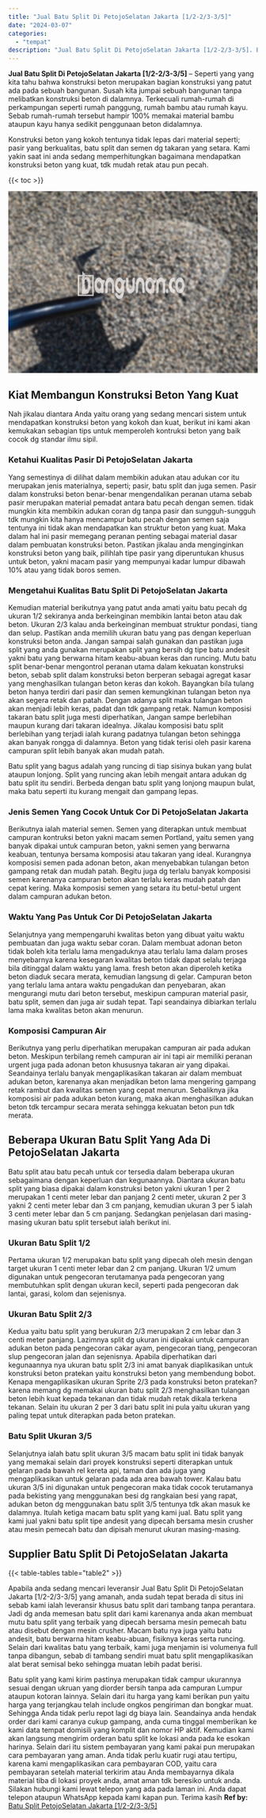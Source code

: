```yaml
---
title: "Jual Batu Split Di PetojoSelatan Jakarta [1/2-2/3-3/5]"
date: "2024-03-07"
categories: 
  - "tempat"
description: "Jual Batu Split Di PetojoSelatan Jakarta [1/2-2/3-3/5]. Batu split yang kami kirim pastinya merupakan tidak campur ukurannya sesuai dengan ukruan yang diorde..."
---
```


**Jual Batu Split Di PetojoSelatan Jakarta \[1/2-2/3-3/5\]** – Seperti yang yang kita tahu bahwa konstruksi beton merupakan bagian konstruksi yang patut ada pada sebuah bangunan. Susah kita jumpai sebuah bangunan tanpa melibatkan konstruksi beton di dalamnya. Terkecuali rumah-rumah di perkampungan seperti rumah panggung, rumah bambu atau rumah kayu. Sebab rumah-rumah tersebut hampir 100% memakai material bambu ataupun kayu hanya sedikit penggunaan beton didalamnya.

Konstruksi beton yang kokoh tentunya tidak lepas dari material seperti; pasir yang berkualitas, batu split dan semen dg takaran yang setara. Kami yakin saat ini anda sedang memperhitungkan bagaimana mendapatkan konstruksi beton yang kuat, tdk mudah retak atau pun pecah.

{{< toc >}}

![Jual Batu Split Di PetojoSelatan Jakarta [1/2-2/3-3/5]](/images/jual-batu-split-31.png)

## Kiat Membangun Konstruksi Beton Yang Kuat

Nah jikalau diantara Anda yaitu orang yang sedang mencari sistem untuk mendapatkan konstruksi beton yang kokoh dan kuat, berikut ini kami akan kemukakan sebagian tips untuk memperoleh kontruksi beton yang baik cocok dg standar ilmu sipil.

### Ketahui Kualitas Pasir Di PetojoSelatan Jakarta

Yang semestinya di dilihat dalam membikin adukan atau adukan cor itu merupakan jenis materialnya, seperti; pasir, batu split dan juga semen. Pasir dalam konstruksi beton benar-benar mengendalikan peranan utama sebab pasir merupakan material pemadat antara batu pecah dengan semen. tidak mungkin kita membikin adukan coran dg tanpa pasir dan sungguh-sungguh tdk mungkin kita hanya mencampur batu pecah dengan semen saja tentunya ini tidak akan mendapatkan kan struktur beton yang kuat. Maka dalam hal ini pasir memegang peranan penting sebagai material dasar dalam pembuatan konstruksi beton. Pastikan jikalau anda menginginkan konstruksi beton yang baik, pilihlah tipe pasir yang diperuntukan khusus untuk beton, yakni macam pasir yang mempunyai kadar lumpur dibawah 10% atau yang tidak boros semen.

### Mengetahui Kualitas Batu Split Di PetojoSelatan Jakarta

Kemudian material berikutnya yang patut anda amati yaitu batu pecah dg ukuran 1/2 sekiranya anda berkeinginan membikin lantai beton atau dak beton. Ukuran 2/3 kalau anda berkeinginan membuat struktur pondasi, tiang dan selup. Pastikan anda memilih ukuran batu yang pas dengan keperluan konstruksi beton anda. Jangan sampai salah gunakan dan pastikan juga split yang anda gunakan merupakan split yang bersih dg tipe batu andesit yakni batu yang berwarna hitam keabu-abuan keras dan runcing. Mutu batu split benar-benar mengontrol peranan utama dalam kekuatan konstruksi beton, sebab split dalam konstruksi beton berperan sebagai agregat kasar yang menghasilkan tulangan beton keras dan kokoh. Bayangkan bila tulang beton hanya terdiri dari pasir dan semen kemungkinan tulangan beton nya akan segera retak dan patah. Dengan adanya split maka tulangan beton akan menjadi lebih keras, padat dan tdk gampang retak. Namun komposisi takaran batu split juga mesti diperhatikan, Jangan sampe berlebihan maupun kurang dari takaran idealnya. Jikalau komposisi batu split berlebihan yang terjadi ialah kurang padatnya tulangan beton sehingga akan banyak rongga di dalamnya. Beton yang tidak terisi oleh pasir karena campuran split lebih banyak akan mudah patah.

Batu split yang bagus adalah yang runcing di tiap sisinya bukan yang bulat ataupun lonjong. Split yang runcing akan lebih mengait antara adukan dg batu split itu sendiri. Berbeda dengan batu split yang lonjong maupun bulat, maka batu seperti itu kurang mengait dan gampang lepas.

### Jenis Semen Yang Cocok Untuk Cor Di PetojoSelatan Jakarta

Berikutnya ialah material semen. Semen yang diterapkan untuk membuat campuran kontruksi beton yakni macam semen Portland, yaitu semen yang banyak dipakai untuk campuran beton, yakni semen yang berwarna keabuan, tentunya bersama komposisi atau takaran yang ideal. Kurangnya komposisi semen pada adonan beton, akan menyebabkan tulangan beton gampang retak dan mudah patah. Begitu juga dg terlalu banyak komposisi semen karenanya campuran beton akan terlalu keras mudah patah dan cepat kering. Maka komposisi semen yang setara itu betul-betul urgent dalam campuran adukan beton.

### Waktu Yang Pas Untuk Cor Di PetojoSelatan Jakarta

Selanjutnya yang mempengaruhi kwalitas beton yang dibuat yaitu waktu pembuatan dan juga waktu sebar coran. Dalam membuat adonan beton tidak boleh kita terlalu lama mengaduknya atau terlalu lama dalam proses menyebarnya karena kesegaran kwalitas beton tidak dapat selalu terjaga bila ditinggal dalam waktu yang lama. fresh beton akan diperoleh ketika beton diaduk secara merata, kemudian langsung di gelar. Campuran beton yang terlalu lama antara waktu pengadukan dan penyebaran, akan mengurangi mutu dari beton tersebut, meskipun campuran material pasir, batu split, semen dan juga air sudah tepat. Tapi seandainya dibiarkan terlalu lama maka kwalitas beton akan menurun.

### Komposisi Campuran Air

Berikutnya yang perlu diperhatikan merupakan campuran air pada adukan beton. Meskipun terbilang remeh campuran air ini tapi air memiliki peranan urgent juga pada adonan beton khususnya takaran air yang dipakai. Seandainya terlalu banyak mengaplikasikan takaran air dalam membuat adukan beton, karenanya akan menjadikan beton lama mengering gampang retak rambut dan kwalitas semen yang cepat menurun. Sebaliknya jika komposisi air pada adukan beton kurang, maka akan menghasilkan adukan beton tdk tercampur secara merata sehingga kekuatan beton pun tdk merata.

## Beberapa Ukuran Batu Split Yang Ada Di PetojoSelatan Jakarta

Batu split atau batu pecah untuk cor tersedia dalam beberapa ukuran sebagaimana dengan keperluan dan kegunaannya. Diantara ukuran batu split yang biasa dipakai dalam konstruksi beton yakni ukuran 1 per 2 merupakan 1 centi meter lebar dan panjang 2 centi meter, ukuran 2 per 3 yakni 2 centi meter lebar dan 3 cm panjang, kemudian ukuran 3 per 5 ialah 3 centi meter lebar dan 5 cm panjang. Sedangkan penjelasan dari masing-masing ukuran batu split tersebut ialah berikut ini.

### Ukuran Batu Split 1/2

Pertama ukuran 1/2 merupakan batu split yang dipecah oleh mesin dengan target ukuran 1 centi meter lebar dan 2 cm panjang. Ukuran 1/2 umum digunakan untuk pengecoran terutamanya pada pengecoran yang membutuhkan split dengan ukuran kecil, seperti pada pengecoran dak lantai, garasi, kolom dan sejenisnya.

### Ukuran Batu Split 2/3

Kedua yaitu batu split yang berukuran 2/3 merupakan 2 cm lebar dan 3 centi meter panjang. Lazimnya split dg ukuran ini dipakai untuk campuran adukan beton pada pengecoran cakar ayam, pengecoran tiang, pengecoran slup pengecoran jalan dan sejenisnya. Apabila diperhatikan dari kegunaannya nya ukuran batu split 2/3 ini amat banyak diaplikasikan untuk konstruksi beton pratekan yaitu konstruksi beton yang membendung bobot. Kenapa mengaplikasikan ukuran Sprite 2/3 pada konstruksi beton pratekan? karena memang dg memakai ukuran batu split 2/3 menghasilkan tulangan beton lebih kuat kepada tekanan dan tidak mudah retak dikala terkena tekanan. Selain itu ukuran 2 per 3 dari batu split ini pula yaitu ukuran yang paling tepat untuk diterapkan pada beton pratekan.

### Batu Split Ukuran 3/5

Selanjutnya ialah batu split ukuran 3/5 macam batu split ini tidak banyak yang memakai selain dari proyek konstruksi seperti diterapkan untuk gelaran pada bawah rel kereta api, taman dan ada juga yang mengaplikasikan untuk gelaran pada ada area bawah tower. Kalau batu ukuran 3/5 ini digunakan untuk pengecoran maka tidak cocok terutamanya pada bekisting yang menggunakan besi dg rangkaian besi yang rapat, adukan beton dg menggunakan batu split 3/5 tentunya tdk akan masuk ke dalamnya. Itulah ketiga macam batu split yang kami jual. Batu split yang kami jual yakni batu split tipe andesit yang dipecah bersama mesin crusher atau mesin pemecah batu dan dipisah menurut ukuran masing-masing.

## Supplier Batu Split Di PetojoSelatan Jakarta

{{< table-tables table="table2" >}}

Apabila anda sedang mencari leveransir Jual Batu Split Di PetojoSelatan Jakarta \[1/2-2/3-3/5\] yang amanah, anda sudah tepat berada di situs ini sebab kami ialah leveransir khusus batu split dari tambang tanpa perantara. Jadi dg anda memesan batu split dari kami karenanya anda akan membuat mutu batu split yang terbaik yang dipecah bersama mesin pemecah batu atau disebut dengan mesin crusher. Macam batu nya juga yaitu batu andesit, batu berwarna hitam keabu-abuan, fisiknya keras serta runcing. Selain dari kwalitas batu yang terbaik, kami juga menjamin isi volumenya full tanpa dibangun, sebab di tambang sendiri muat batu split mengaplikasikan alat berat semisal beko sehingga muatan lebih padat berisi.

Batu split yang kami kirim pastinya merupakan tidak campur ukurannya sesuai dengan ukruan yang diorder bersih tanpa ada campuran Lumpur ataupun kotoran lainnya. Selain dari itu harga yang kami berikan pun yaitu harga yang terjangkau telah include ongkos pengiriman dan bongkar muat. Sehingga Anda tidak perlu repot lagi dg biaya lain. Seandainya anda hendak order dari kami caranya cukup gampang, anda cuma tinggal memberikan ke kami data tempat domisili yang komplit dan nomor HP aktif. Kemudian kami akan langsung mengirim orderan batu split ke lokasi anda pada ke esokan harinya. Selain dari itu sistem pembayaran yang kami pakai pun merupakan cara pembayaran yang aman. Anda tidak perlu kuatir rugi atau tertipu, karena kami mengaplikasikan cara pembayaran COD, yaitu cara pembayaran setelah material terkirim atau Anda membayarnya dikala material tiba di lokasi proyek anda, amat aman tdk beresiko untuk anda. Silakan hubungi kami lewat telepon yang ada pada laman ini. Anda dapat telepon ataupun WhatsApp kepada kami kapan pun. Terima kasih
**Ref by:** [Batu Split PetojoSelatan Jakarta [1/2-2/3-3/5]](https://id.wikipedia.org/wiki/Batu)
